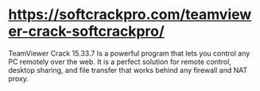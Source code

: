 # https://softcrackpro.com/teamviewer-crack-softcrackpro/
TeamViewer Crack 15.33.7   Is a powerful program that lets you control any PC remotely over the web.  It is a perfect solution for remote control, desktop sharing, and file transfer that works behind any firewall and NAT proxy. 
